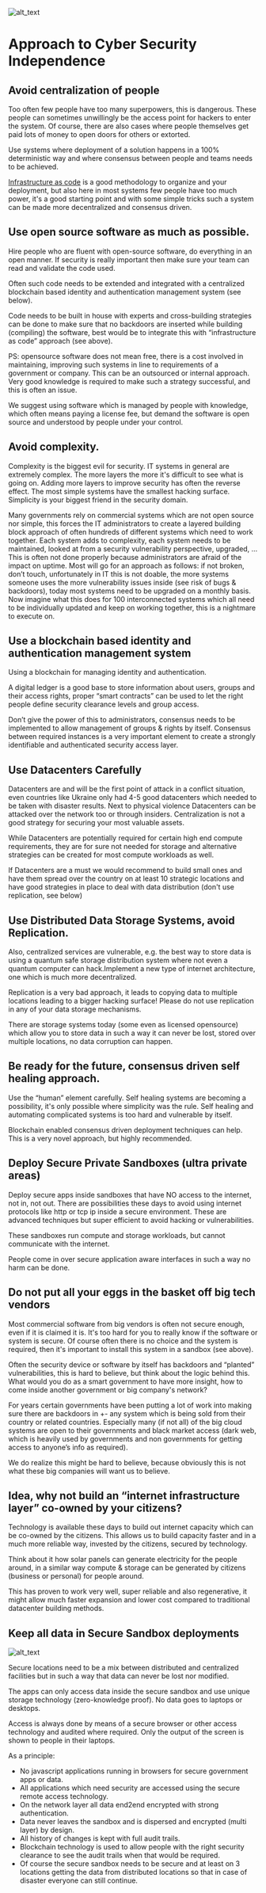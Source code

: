 ![alt_text](../img/cyberspace_responsibility.png)

# **Approach to Cyber Security Independence**


## **Avoid centralization of people**

Too often few people have too many superpowers, this is dangerous. These people can sometimes unwillingly be the access point for hackers to enter the system. Of course, there are also cases where people themselves get paid lots of money to open doors for others or extorted. 

Use systems where deployment of a solution happens in a 100% deterministic way and where consensus between people and teams needs to be achieved. 

[Infrastructure as code](https://en.wikipedia.org/wiki/Infrastructure_as_code) is a good methodology to organize and your deployment, but also here in most systems few people have too much power, it's a good starting point and with some simple tricks such a system can be made more decentralized and consensus driven.


## **Use open source software as much as possible.**

Hire people who are fluent with open-source software, do everything in an open manner. If security is really important then make sure your team can read and validate the code used.

Often such code needs to be extended and integrated with a centralized blockchain based identity and authentication management system (see below).

Code needs to be built in house with experts and cross-building strategies can be done to make sure that no backdoors are inserted while building (compiling) the software, best would be to integrate this with “infrastructure as code” approach (see above).

PS: opensource software does not mean free, there is a cost involved in maintaining, improving such systems in line to requirements of a government or company. This can be an outsourced or internal approach. Very good knowledge is required to make such a strategy successful, and this is often an issue.

We suggest using software which is managed by people with knowledge, which often means paying a license fee, but demand the software is open source and understood by people under your control.


## **Avoid complexity.**

Complexity is the biggest evil for security. IT systems in general are extremely complex. The more layers the more it's difficult to see what is going on. Adding more layers to improve security has often the reverse effect. The most simple systems have the smallest hacking surface. Simplicity is your biggest friend in the security domain.

Many governments rely on commercial systems which are not open source nor simple, this forces the IT administrators to create a layered building block approach of often hundreds of different systems which need to work together. Each system adds to complexity, each system needs to be maintained, looked at from a security vulnerability perspective, upgraded, … This is often not done properly because administrators are afraid of the impact on uptime. Most will go for an approach as follows: if not broken, don’t touch, unfortunately in IT this is not doable, the more systems someone uses the more vulnerability issues inside (see risk of bugs & backdoors), today most systems need to be upgraded on a monthly basis. Now imagine what this does for 100 interconnected systems which all need to be individually updated and keep on working together, this is a nightmare to execute on.


## **Use a blockchain based identity and authentication management system**

Using a blockchain for managing identity and authentication.

A digital ledger is a good base to store information about users, groups and their access rights, proper “smart contracts” can be used to let the right people define security clearance levels and group access.

Don’t give the power of this to administrators, consensus needs to be implemented to allow management of groups & rights by itself. Consensus between required instances is a very important element to create a strongly identifiable and authenticated security access layer.


## **Use Datacenters Carefully**

Datacenters are and will be the first point of attack in a conflict situation, even countries like Ukraine only had 4-5 good datacenters which needed to be taken with disaster results. Next to physical violence Datacenters can be attacked over the network too or through insiders. Centralization is not a good strategy for securing your most valuable assets. 

While Datacenters are potentially required for certain high end compute requirements, they are for sure not needed for storage and alternative strategies can be created for most compute workloads as well.

If Datacenters are a must we would recommend to build small ones and have them spread over the country on at least 10 strategic locations and have good strategies in place to deal with data distribution (don't use replication, see below)


## **Use Distributed Data Storage Systems, avoid Replication.**

Also, centralized services are vulnerable, e.g. the best way to store data is using a quantum safe storage distribution system where not even a quantum computer can hack.Implement a new type of internet architecture, one which is much more decentralized.

Replication is a very bad approach, it leads to copying data to multiple locations leading to a bigger hacking surface! Please do not use replication in any of your data storage mechanisms.

There are storage systems today (some even as licensed opensource) which allow you to store data in such a way it can never be lost, stored over multiple locations, no data corruption can happen.


## **Be ready for the future, consensus driven self healing approach.**

Use the “human” element carefully. Self healing systems are becoming a possibility, it's only possible where simplicity was the rule. Self healing and automating complicated systems is too hard and vulnerable by itself.

Blockchain enabled consensus driven deployment techniques can help. This is a very novel approach, but highly recommended.


## **Deploy Secure Private Sandboxes (ultra private areas)**

Deploy secure apps inside sandboxes that have NO access to the internet, not in, not out. There are possibilities these days to avoid using internet protocols like http or tcp ip inside a secure environment. These are advanced techniques but super efficient to avoid hacking or vulnerabilities.

These sandboxes run compute and storage workloads, but cannot communicate with the internet.

People come in over secure application aware interfaces in such a way no harm can be done.


## **Do not put all your eggs in the basket off big tech vendors**

Most commercial software from big vendors is often not secure enough, even if it is claimed it is. It's too hard for you to really know if the software or system is secure. Of course often there is no choice and the system is required, then it's important to install this system in a sandbox (see above). 

Often the security device or software by itself has backdoors and “planted” vulnerabilities, this is hard to believe, but think about the logic behind this. What would you do as a smart government to have more insight, how to come inside another government or big company's network?

For years certain governments have been putting a lot of work into making sure there are backdoors in +- any system which is being sold from their country or related countries. Especially many (if not all) of the big cloud systems are open to their governments and black market access (dark web, which is heavily used by governments and non governments for getting access to anyone’s info as required). 

We do realize this might be hard to believe, because obviously this is not what these big companies will want us to believe.


## **Idea, why not build an “internet infrastructure layer” co-owned by your citizens?**

Technology is available these days to build out internet capacity which can be co-owned by the citizens. This allows us to build capacity faster and in a much more reliable way, invested by the citizens, secured by technology.

Think about it how solar panels can generate electricity for the people around, in a similar way compute & storage can be generated by citizens (business or personal) for people around.

This has proven to work very well, super reliable and also regenerative, it might allow much faster expansion and lower cost compared to traditional datacenter building methods.


## **Keep all data in Secure Sandbox deployments**


![alt_text](../img/sandbox.png)


Secure locations need to be a mix between distributed and centralized facilities but in such a way that data can never be lost nor modified.

The apps can only access data inside the secure sandbox and use unique storage technology (zero-knowledge proof). No data goes to laptops or desktops.

Access is always done by means of a secure browser or other access technology and audited where required. Only the output of the screen is shown to people in their laptops.

As a principle:



* No javascript applications running in browsers for secure government apps or data.
* All applications which need security are accessed using the secure remote access technology.
* On the network layer all data end2end encrypted with strong authentication.
* Data never leaves the sandbox and is dispersed and encrypted (multi layer) by design.
* All history of changes is kept with full audit trails.
* Blockchain technology is used to allow people with the right security clearance to see the audit trails when that would be required.
* Of course the secure sandbox needs to be secure and at least on 3 locations getting the data from distributed locations so that in case of disaster everyone can still continue.

